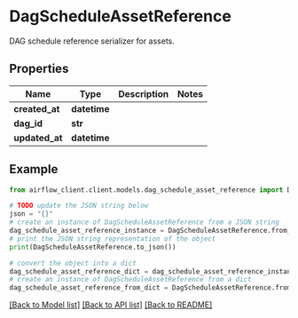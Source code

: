 # DagScheduleAssetReference

DAG schedule reference serializer for assets.

## Properties

Name | Type | Description | Notes
------------ | ------------- | ------------- | -------------
**created_at** | **datetime** |  | 
**dag_id** | **str** |  | 
**updated_at** | **datetime** |  | 

## Example

```python
from airflow_client.client.models.dag_schedule_asset_reference import DagScheduleAssetReference

# TODO update the JSON string below
json = "{}"
# create an instance of DagScheduleAssetReference from a JSON string
dag_schedule_asset_reference_instance = DagScheduleAssetReference.from_json(json)
# print the JSON string representation of the object
print(DagScheduleAssetReference.to_json())

# convert the object into a dict
dag_schedule_asset_reference_dict = dag_schedule_asset_reference_instance.to_dict()
# create an instance of DagScheduleAssetReference from a dict
dag_schedule_asset_reference_from_dict = DagScheduleAssetReference.from_dict(dag_schedule_asset_reference_dict)
```
[[Back to Model list]](../README.md#documentation-for-models) [[Back to API list]](../README.md#documentation-for-api-endpoints) [[Back to README]](../README.md)


